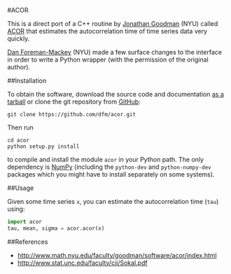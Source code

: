 #ACOR

This is a direct port of a C++ routine by
[Jonathan Goodman](http://www.math.nyu.edu/faculty/goodman/index.html) (NYU) called
[ACOR](http://www.math.nyu.edu/faculty/goodman/software/acor/index.html) that
estimates the autocorrelation time of time series data very quickly.

[Dan Foreman-Mackey](http://danfm.ca) (NYU) made a few surface changes to the
interface in order to write a Python wrapper (with the permission of the original
author).

##Installation

To obtain the software, download the source code and documentation [as a
tarball](https://github.com/dfm/acor/tarball/master) or clone the git
repository from [GitHub](https://github.com/dfm/acor):

    git clone https://github.com/dfm/acor.git

Then run

    cd acor
    python setup.py install

to compile and install the module `acor` in your Python path. The only dependency
is [NumPy](http://numpy.scipy.org/) (including the `python-dev` and `python-numpy-dev`
packages which you might have to install separately on some systems).

##Usage

Given some time series `x`, you can estimate the autocorrelation time (`tau`) using:

```python
import acor
tau, mean, sigma = acor.acor(x)
```

##References

* http://www.math.nyu.edu/faculty/goodman/software/acor/index.html
* http://www.stat.unc.edu/faculty/cji/Sokal.pdf

